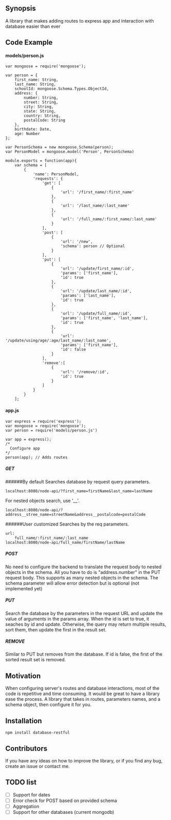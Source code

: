 ## Synopsis

A library that makes adding routes to express app and interaction with database easier than ever

## Code Example
#### models/person.js
```
var mongoose = require('mongoose');

var person = {
    first_name: String,
    last_name: String,
    schoolId: mongoose.Schema.Types.ObjectId,
    address: {
        number: String,
        street: String,
        city: String,
        state: String,
        country: String,
        postalCode: String
    },
    birthdate: Date,
    age: Number
};

var PersonSchema = new mongoose.Schema(person);
var PersonModel = mongoose.model('Person', PersonSchema)

module.exports = function(app){
    var schema = [
        {
            'name': PersonModel,
            'requests': {
                'get': [
                    {
                        'url': '/first_name/:first_name'
                    },
                    {
                        'url': '/last_name/:last_name'
                    },
                    {
                        'url': '/full_name/:first_name/:last_name'
                    }
                ],
                'post': [
                    {
                        'url': '/new',
                        'schema': person // Optional
                    }
                ],
                'put': [
                    {
                        'url': '/update/first_name/:id',
                        'params': ['first_name'],
                        'id': true
                    },
                    {
                        'url': '/update/last_name/:id',
                        'params': ['last_name'],
                        'id': true
                    },
                    {
                        'url': '/update/full_name/:id',
                        'params': ['first_name', 'last_name'],
                        'id': true
                    },
                    {
                        'url': '/update/using/age/:age/last_name/:last_name',
                        'params': ['first_name'],
                        'id': false
                    }
                ],
                'remove':[
                    {
                        'url': '/remove/:id',
                        'id': true
                    }
                ]
            }
        }
    ];
```
#### app.js
```
var express = require('express');
var mongoose = require('mongoose');
var person = require('models/person.js')

var app = express();
/*
  Configure app
*/
person(app); // Adds routes
```

##### GET
######By default
Searches database by request query parameters.
```
localhost:8080/node-api/?first_name=firstName&last_name=lastName
```
For nested objects search, use '__'. 
```
localhost:8080/node-api/?address__stree_name=streetName&address__postalcode=postalCode
```
######User customized
Searches by the req parameters.
```
url: 
    full_name/:first_name/:last_name
localhost:8080/node-api/full_name/firstName/lastName
```

##### POST
No need to configure the backend to translate the request body to nested objects in the schema. All you have to do is "address.number" in the PUT request body. This supports as many nested objects in the schema.
The schema parameter will allow error detection but is optional (not implemented yet)
##### PUT
Search the database by the parameters in the request URL and update the value of arguments in the params array.
When the id is set to true, it seaches by id and update. Otherwise, the query may return multiple results, sort them, then update the first in the result set.
##### REMOVE
Similar to PUT but removes from the database. If id is false, the first of the sorted result set is removed.

## Motivation

When configuring server's routes and database interactions, most of the code is repetitive and time consuming. It would be great to have a library ease the process.
A library that takes in routes, parameters names, and a schema object, then configure it for you.

## Installation

```
npm install database-restful
```

## Contributors

If you have any ideas on how to improve the library, or if you find any bug, create an issue or contact me.

## TODO list
- [ ] Support for dates
- [ ] Error check for POST based on provided schema
- [ ] Aggregation
- [ ] Support for other databases (current mongodb)
